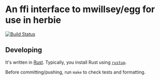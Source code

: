 # An ffi interface to mwillsey/egg for use in herbie

[![Build Status](https://travis-ci.org/oflatt/egg-herbie.svg?branch=master)](https://travis-ci.org/oflatt/egg-herbie)


## Developing

It's written in [Rust](https://www.rust-lang.org/).
Typically, you install Rust using [`rustup`](https://www.rust-lang.org/tools/install).

Before committing/pushing, run `make` to check tests and formatting.

